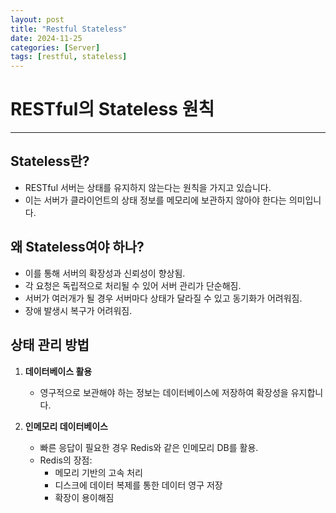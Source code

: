 ```yaml
---
layout: post
title: "Restful Stateless"
date: 2024-11-25
categories: [Server]
tags: [restful, stateless]
---
```


# RESTful의 Stateless 원칙
----

## Stateless란?
- RESTful 서버는 상태를 유지하지 않는다는 원칙을 가지고 있습니다.
- 이는 서버가 클라이언트의 상태 정보를 메모리에 보관하지 않아야 한다는 의미입니다.

## 왜 Stateless여야 하나?
- 이를 통해 서버의 확장성과 신뢰성이 향상됨.
- 각 요청은 독립적으로 처리될 수 있어 서버 관리가 단순해짐.
- 서버가 여러개가 될 경우 서버마다 상태가 달라질 수 있고 동기화가 어려워짐.
- 장애 발생시 복구가 어려워짐.

## 상태 관리 방법
1. **데이터베이스 활용**
   - 영구적으로 보관해야 하는 정보는 데이터베이스에 저장하여 확장성을 유지합니다.

2. **인메모리 데이터베이스**
   - 빠른 응답이 필요한 경우 Redis와 같은 인메모리 DB를 활용.
   - Redis의 장점:
     * 메모리 기반의 고속 처리
     * 디스크에 데이터 복제를 통한 데이터 영구 저장
     * 확장이 용이해짐